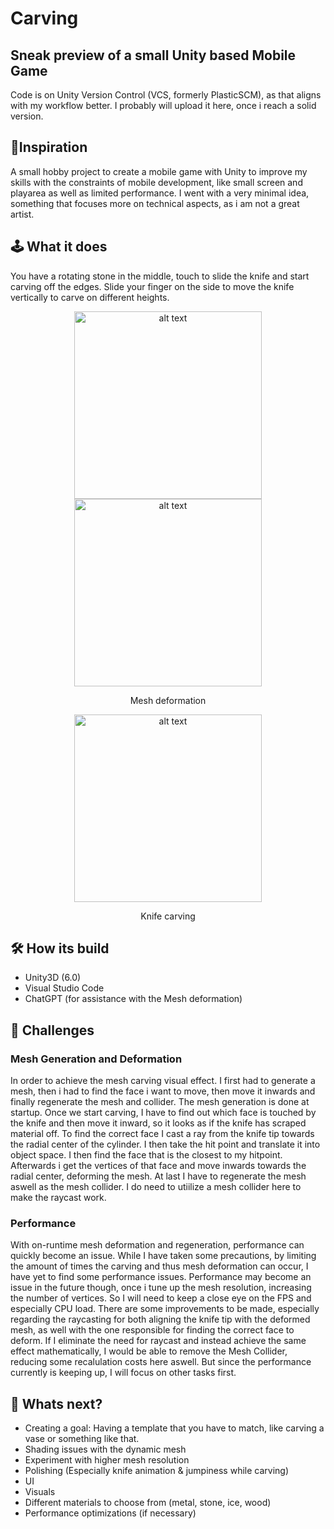 # Carving
## Sneak preview of a small Unity based Mobile Game
Code is on Unity Version Control (VCS, formerly PlasticSCM), as that aligns with my workflow better. I probably will upload it here, once i reach a solid version.

## 🎯Inspiration
A small hobby project to create a mobile game with Unity to improve my skills with the constraints of mobile development, like small screen and playarea as well as limited performance. 
I went with a very minimal idea, something that focuses more on technical aspects, as i am not a great artist.

## 🕹️ What it does
You have a rotating stone in the middle, touch to slide the knife and start carving off the edges. Slide your finger on the side to move the knife vertically to carve on different heights.

<div style="text-align:center;">
   <img src="https://github.com/Tillomaticus/Carving/blob/main/Carving.gif" alt="alt text" width="300"/>
</div>

<div style="text-align:center;">
   <img src="https://github.com/user-attachments/assets/596636fe-a48c-4edb-8652-bb33acb59b1c" alt="alt text" width="300"/>
   <p>Mesh deformation</p>
</div>

<div style="text-align:center;">
   <img src="https://github.com/user-attachments/assets/e81c5e0e-9e4d-4e39-b543-8dda9efb32dd" alt="alt text" width="300"/>
   <p>Knife carving</p>
</div>

## 🛠️ How its build
- Unity3D (6.0)
- Visual Studio Code
- ChatGPT (for assistance with the Mesh deformation)

## 🚧 Challenges

### Mesh Generation and Deformation
In order to achieve the mesh carving visual effect. I first had to generate a mesh, then i had to find the face i want to move, then move it inwards and finally regenerate the mesh and collider. 
The mesh generation is done at startup. Once we start carving, I have to find out which face is touched by the knife and then move it inward, so it looks as if the knife has scraped material off. 
To find the correct face I cast a ray from the knife tip towards the radial center of the cylinder. I then take the hit point and translate it into object space. I then find the face that is the closest to my hitpoint. Afterwards i get the vertices of that face and move inwards towards the radial center, deforming the mesh. At last I have to regenerate the mesh aswell as the mesh collider. 
I do need to utiilize a mesh collider here to make the raycast work. 

### Performance
With on-runtime mesh deformation and regeneration, performance can quickly become an issue. While I have taken some precautions, by limiting the amount of times the carving and thus mesh deformation can occur, I have yet to find some performance issues. 
Performance may become an issue in the future though, once i tune up the mesh resolution, increasing the number of vertices. So I will need to keep a close eye on the FPS and especially CPU load. 
There are some improvements to be made, especially regarding the raycasting for both aligning the knife tip with the deformed mesh, as well with the one responsible for finding the correct face to deform. If I eliminate the need for raycast and instead achieve the same effect mathematically, I would be able to remove the Mesh Collider, reducing some recalulation costs here aswell. 
But since the performance currently is keeping up, I will focus on other tasks first.



## 🚀 Whats next? 
- Creating a goal: Having a template that you have to match, like carving a vase or something like that.
- Shading issues with the dynamic mesh
- Experiment with higher mesh resolution
- Polishing (Especially knife animation & jumpiness while carving)
- UI
- Visuals
- Different materials to choose from (metal, stone, ice, wood)
- Performance optimizations (if necessary)




